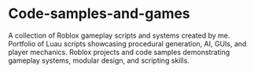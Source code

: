 # Code-samples-and-games
A collection of Roblox gameplay scripts and systems created by me.  Portfolio of Luau scripts showcasing procedural generation, AI, GUIs, and player mechanics.  Roblox projects and code samples demonstrating gameplay systems, modular design, and scripting skills.
